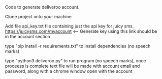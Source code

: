 Code to generate deliveroo account.

Clone project onto your machine

Add file api_key.txt file containing just the api key for juicy sms.
https://juicysms.com/myaccount <-- Generate key using this link should be in the account section

type "pip install -r requirements.txt" to install dependencies (no speech marks)

type "python3 deliveroo.py" to run program (no speech marks), once proceess is complete text file will be made with account email and password, along with a chrome window open with the account

